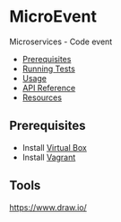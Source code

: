 # MicroEvent
Microservices - Code event

* [Prerequisites](#prerequisites)
* [Running Tests](#running-tests)
* [Usage](#how-to-use-it)
* [API Reference](#api-reference)
* [Resources](#resources)

## Prerequisites

* Install [Virtual Box](https://www.virtualbox.org/wiki/Downloads)
* Install [Vagrant](https://www.vagrantup.com/downloads.html)

## Tools
https://www.draw.io/
